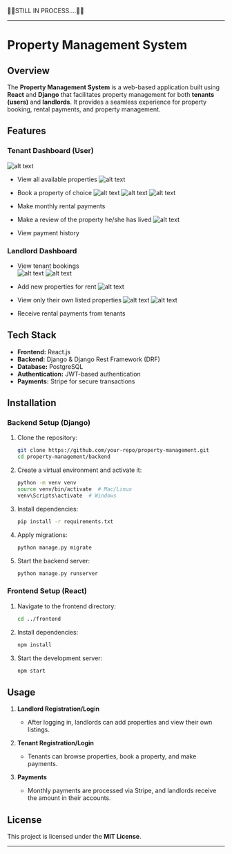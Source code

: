 🚀🚀STILL IN PROCESS....🚀🚀

---

# **Property Management System**  

## **Overview**  
The **Property Management System** is a web-based application built using **React** and **Django** that facilitates property management for both **tenants (users)** and **landlords**. It provides a seamless experience for property booking, rental payments, and property management.  

## **Features**  

### **Tenant Dashboard (User)** 
![alt text](image-5.png) 
- View all available properties 
![alt text](image-6.png) 
- Book a property of choice 
![alt text](image-7.png) 
![alt text](image-8.png)
![alt text](image-9.png)
- Make monthly rental payments 
- Make a review of the property he/she has lived 
![alt text](image-10.png)

- View payment history  

### **Landlord Dashboard**  
 
 

- View tenant bookings  
![alt text](image.png)
![alt text](image-1.png)
- Add new properties for rent 
![alt text](image-2.png)

- View only their own listed properties 
![alt text](image-3.png)
![alt text](image-4.png)
- Receive rental payments from tenants  

## **Tech Stack**  
- **Frontend:** React.js  
- **Backend:** Django & Django Rest Framework (DRF)  
- **Database:** PostgreSQL  
- **Authentication:** JWT-based authentication  
- **Payments:** Stripe for secure transactions  

## **Installation**  

### **Backend Setup (Django)**  
1. Clone the repository:  
   ```bash
   git clone https://github.com/your-repo/property-management.git
   cd property-management/backend
   ```  
2. Create a virtual environment and activate it:  
   ```bash
   python -m venv venv
   source venv/bin/activate  # Mac/Linux
   venv\Scripts\activate  # Windows
   ```  
3. Install dependencies:  
   ```bash
   pip install -r requirements.txt
   ```  
4. Apply migrations:  
   ```bash
   python manage.py migrate
   ```  
5. Start the backend server:  
   ```bash
   python manage.py runserver
   ```  

### **Frontend Setup (React)**  
1. Navigate to the frontend directory:  
   ```bash
   cd ../frontend
   ```  
2. Install dependencies:  
   ```bash
   npm install
   ```  
3. Start the development server:  
   ```bash
   npm start
   ```  

## **Usage**  
1. **Landlord Registration/Login**  
   - After logging in, landlords can add properties and view their own listings.  

2. **Tenant Registration/Login**  
   - Tenants can browse properties, book a property, and make payments.  

3. **Payments**  
   - Monthly payments are processed via Stripe, and landlords receive the amount in their accounts.  




## **License**  
This project is licensed under the **MIT License**.  

---

